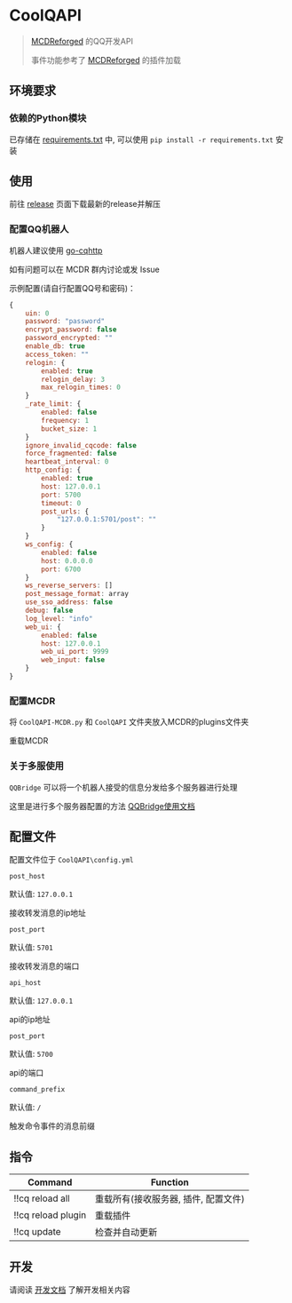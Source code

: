 # CoolQAPI

> [MCDReforged](https://github.com/Fallen-Breath/MCDReforged) 的QQ开发API
>
> 事件功能参考了 [MCDReforged](https://github.com/Fallen-Breath/MCDReforged) 的插件加载

## 环境要求

### 依赖的Python模块

已存储在 [requirements.txt](requirements.txt) 中, 可以使用 `pip install -r requirements.txt` 安装

## 使用

前往 [release](https://github.com/zhang-anzhi/CoolQAPI/releases) 页面下载最新的release并解压

### 配置QQ机器人

机器人建议使用 [go-cqhttp](https://github.com/Mrs4s/go-cqhttp)

如有问题可以在 MCDR 群内讨论或发 Issue

示例配置(请自行配置QQ号和密码)：

```javascript
{
    uin: 0
    password: "password"
    encrypt_password: false
    password_encrypted: ""
    enable_db: true
    access_token: ""
    relogin: {
        enabled: true
        relogin_delay: 3
        max_relogin_times: 0
    }
    _rate_limit: {
        enabled: false
        frequency: 1
        bucket_size: 1
    }
    ignore_invalid_cqcode: false
    force_fragmented: false
    heartbeat_interval: 0
    http_config: {
        enabled: true
        host: 127.0.0.1
        port: 5700
        timeout: 0
        post_urls: {
            "127.0.0.1:5701/post": ""
        }
    }
    ws_config: {
        enabled: false
        host: 0.0.0.0
        port: 6700
    }
    ws_reverse_servers: []
    post_message_format: array
    use_sso_address: false
    debug: false
    log_level: "info"
    web_ui: {
        enabled: false
        host: 127.0.0.1
        web_ui_port: 9999
        web_input: false
    }
}
```

### 配置MCDR

将 `CoolQAPI-MCDR.py` 和 `CoolQAPI` 文件夹放入MCDR的plugins文件夹

重载MCDR

### 关于多服使用

`QQBridge` 可以将一个机器人接受的信息分发给多个服务器进行处理

这里是进行多个服务器配置的方法 [QQBridge使用文档](doc/QQBridge.md)

## 配置文件

配置文件位于 `CoolQAPI\config.yml`

`post_host`

默认值: `127.0.0.1`

接收转发消息的ip地址

`post_port`

默认值: `5701`

接收转发消息的端口

`api_host`

默认值: `127.0.0.1`

api的ip地址

`post_port`

默认值: `5700`

api的端口

`command_prefix`

默认值: `/`

触发命令事件的消息前缀

## 指令

| Command | Function |
| -| -|
| !!cq reload all | 重载所有(接收服务器, 插件, 配置文件) |
| !!cq reload plugin | 重载插件 |
| !!cq update | 检查并自动更新 |

## 开发

请阅读 [开发文档](doc/plugin.md) 了解开发相关内容
